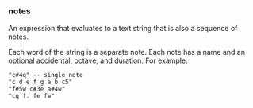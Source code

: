 ### notes

An expression that evaluates to a text string that is also a sequence of notes.

Each word of the string is a separate note. Each note has a name and an optional accidental, octave, and duration. For example:

```
"c#4q" -- single note
"c d e f g a b c5"
"f#5w c#3e a#4w"
"cq f. fe fw"
```
